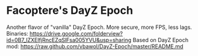 **Facoptere's DayZ Epoch**
================
Another flavor of "vanilla" DayZ Epoch. More secure, more FPS, less lags.
Binaries: https://drive.google.com/folderview?id=0B7_lZXElfjRncEZqSlFsa005YVU&usp=sharing
Based on DayZ Epoch mod: https://raw.github.com/vbawol/DayZ-Epoch/master/README.md

